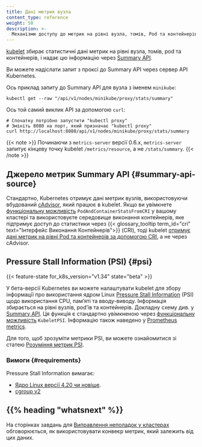 ```yaml
---
title: Дані метрик вузла
content_type: reference
weight: 50
description: >-
  Механізми доступу до метрик на рівні вузла, томів, Pod та контейнерів, як їх бачить kubelet.
---
```


[kubelet](/docs/reference/command-line-tools-reference/kubelet/) збирає статистичні дані метрик на рівні вузла, томів, pod та контейнерів, і надає цю інформацію через
[Summary API](/docs/reference/config-api/kubelet-stats.v1alpha1/).

Ви можете надіслати запит з проксі до Summary API через сервер API Kubernetes.

Ось приклад запиту до Summary API для вузла з іменем `minikube`:

```shell
kubectl get --raw "/api/v1/nodes/minikube/proxy/stats/summary"
```

Ось той самий виклик API за допомогою `curl`:

```shell
# Спочатку потрібно запустити "kubectl proxy"
# Змініть 8080 на порт, який призначає "kubectl proxy"
curl http://localhost:8080/api/v1/nodes/minikube/proxy/stats/summary
```

{{< note >}}
Починаючи з `metrics-server` версії 0.6.x, `metrics-server` запитує кінцеву точку kubelet `/metrics/resource`, а не `/stats/summary`.
{{< /note >}}

## Джерело метрик Summary API {#summary-api-source}

Стандартно, Kubernetes отримує дані метрик вузлів, використовуючи вбудований [cAdvisor](https://github.com/google/cadvisor), який працює в kubelet. Якщо ви увімкнете [функціональну можливість](/docs/reference/command-line-tools-reference/feature-gates/) `PodAndContainerStatsFromCRI` у вашому кластері та використовуєте середовище виконання контейнерів, яке підтримує доступ до статистики через {{< glossary_tooltip term_id="cri" text="Інтерфейс Виконання Контейнерів">}} (CRI), тоді kubelet [отримує дані метрик на рівні Pod та контейнерів за допомогою CRI](/docs/reference/instrumentation/cri-pod-container-metrics), а не через cAdvisor.

## Pressure Stall Information (PSI) {#psi}

{{< feature-state for_k8s_version="v1.34" state="beta" >}}

У бета-версії Kubernetes ви можете налаштувати kubelet для збору інформації про використання ядром Linux [Pressure Stall Information](https://docs.kernel.org/accounting/psi.html) (PSI) щодо використання CPU, памʼяті та вводу-виводу. Інформація збирається на рівні вузлів, podʼів та контейнерів. Докладну схему див. у [Summary API](/docs/reference/config-api/kubelet-stats.v1alpha1/). Ця функція є стандартно увімкненою через [функціональну можливість](/docs/reference/command-line-tools-reference/feature-gates/) `KubeletPSI`. Інформацію також наведено у [Prometheus metrics](/docs/concepts/cluster-administration/system-metrics#psi-metrics).

Для того, щоб зрозуміти метрики PSI, ви можете ознайомитися зі статею [Розуміння метрик PSI](/docs/reference/instrumentation/understand-psi-metrics/).

### Вимоги {#requirements}

Pressure Stall Information вимагає:

- [Ядро Linux версії 4.20 чи новіше](/docs/reference/node/kernel-version-requirements#requirements-psi).
- [cgroup v2](/docs/concepts/architecture/cgroups)

## {{% heading "whatsnext" %}}

На сторінках завдань для [Виправлення неполадок у кластерах](/docs/tasks/debug/debug-cluster/) обговорюється, як використовувати конвеєр метрик, який залежить від цих даних.
